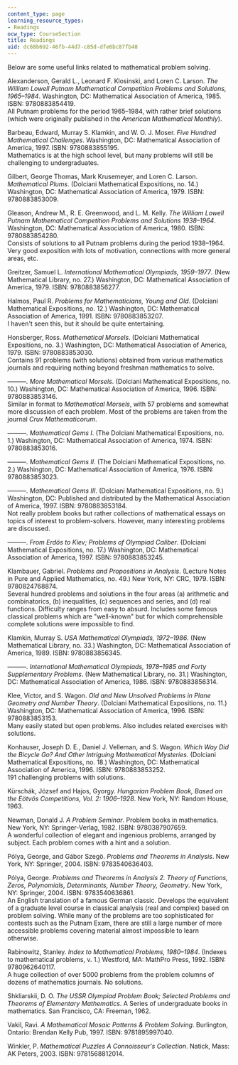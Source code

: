 ```yaml
---
content_type: page
learning_resource_types:
- Readings
ocw_type: CourseSection
title: Readings
uid: dc68b692-46fb-44d7-c85d-dfe6bc87fb48
---
```


Below are some useful links related to mathematical problem solving.

Alexanderson, Gerald L., Leonard F. Klosinski, and Loren C. Larson. _The William Lowell Putnam Mathematical Competition Problems and Solutions, 1965–1984_. Washington, DC: Mathematical Association of America, 1985. ISBN: 9780883854419.  
All Putnam problems for the period 1965–1984, with rather brief solutions (which were originally published in the _American Mathematical Monthly_).

Barbeau, Edward, Murray S. Klamkin, and W. O. J. Moser. _Five Hundred Mathematical Challenges_. Washington, DC: Mathematical Association of America, 1997. ISBN: 9780883855195.  
Mathematics is at the high school level, but many problems will still be challenging to undergraduates.

Gilbert, George Thomas, Mark Krusemeyer, and Loren C. Larson. _Mathematical Plums_. (Dolciani Mathematical Expositions, no. 14.) Washington, DC: Mathematical Association of America, 1979. ISBN: 9780883853009.

Gleason, Andrew M., R. E. Greenwood, and L. M. Kelly. _The William Lowell Putnam Mathematical Competition Problems and Solutions 1938–1964_. Washington, DC: Mathematical Association of America, 1980. ISBN: 9780883854280.  
Consists of solutions to all Putnam problems during the period 1938–1964. Very good exposition with lots of motivation, connections with more general areas, etc.

Greitzer, Samuel L. _International Mathematical Olympiads, 1959–1977_. (New Mathematical Library, no. 27.) Washington, DC: Mathematical Association of America, 1979. ISBN: 9780883856277.

Halmos, Paul R. _Problems for Mathematicians, Young and Old_. (Dolciani Mathematical Expositions, no. 12.) Washington, DC: Mathematical Association of America, 1991. ISBN: 9780883853207.  
I haven't seen this, but it should be quite entertaining.

Honsberger, Ross. _Mathematical Morsels_. (Dolciani Mathematical Expositions, no. 3.) Washington, DC: Mathematical Association of America, 1979. ISBN: 9780883853030.  
Contains 91 problems (with solutions) obtained from various mathematics journals and requiring nothing beyond freshman mathematics to solve.

———. _More Mathematical Morsels_. (Dolciani Mathematical Expositions, no. 10.) Washington, DC: Mathematical Association of America, 1996. ISBN: 9780883853146.  
Similar in format to _Mathematical Morsels_, with 57 problems and somewhat more discussion of each problem. Most of the problems are taken from the journal _Crux Mathematicorum_.

———. _Mathematical Gems I_. (The Dolciani Mathematical Expositions, no. 1.) Washington, DC: Mathematical Association of America, 1974. ISBN: 9780883853016.

———. _Mathematical Gems II_. (The Dolciani Mathematical Expositions, no. 2.) Washington, DC: Mathematical Association of America, 1976. ISBN: 9780883853023.

———. _Mathematical Gems III_. (Dolciani Mathematical Expositions, no. 9.) Washington, DC: Published and distributed by the Mathematical Association of America, 1997. ISBN: 9780883853184.  
Not really problem books but rather collections of mathematical essays on topics of interest to problem-solvers. However, many interesting problems are discussed.

———. _From Erdös to Kiev; Problems of Olympiad Caliber_. (Dolciani Mathematical Expositions, no. 17.) Washington, DC: Mathematical Association of America, 1997. ISBN: 9780883853245.

Klambauer, Gabriel. _Problems and Propositions in Analysis_. (Lecture Notes in Pure and Applied Mathematics, no. 49.) New York, NY: CRC, 1979. ISBN: 9780824768874.  
Several hundred problems and solutions in the four areas (a) arithmetic and combinatorics, (b) inequalities, (c) sequences and series, and (d) real functions. Difficulty ranges from easy to absurd. Includes some famous classical problems which are "well-known" but for which comprehensible complete solutions were impossible to find.

Klamkin, Murray S. _USA Mathematical Olympiads, 1972–1986_. (New Mathematical Library, no. 33.) Washington, DC: Mathematical Association of America, 1989. ISBN: 9780883856345.

———. _International Mathematical Olympiads, 1978–1985 and Forty Supplementary Problems_. (New Mathematical Library, no. 31.) Washington, DC: Mathematical Association of America, 1986. ISBN: 9780883856314.

Klee, Victor, and S. Wagon. _Old and New Unsolved Problems in Plane Geometry and Number Theory_. (Dolciani Mathematical Expositions, no. 11.) Washington, DC: Mathematical Association of America, 1996. ISBN: 9780883853153.  
Many easily stated but open problems. Also includes related exercises with solutions.

Konhauser, Joseph D. E., Daniel J. Velleman, and S. Wagon. _Which Way Did the Bicycle Go? And Other Intriguing Mathematical Mysteries_. (Dolciani Mathematical Expositions, no. 18.) Washington, DC: Mathematical Association of America, 1996. ISBN: 9780883853252.  
191 challenging problems with solutions.

Kürschák, József and Hajos, Gyorgy. _Hungarian Problem Book, Based on the Eötvös Competitions, Vol. 2: 1906–1928_. New York, NY: Random House, 1963.

Newman, Donald J. _A Problem Seminar_. Problem books in mathematics. New York, NY: Springer-Verlag, 1982. ISBN: 9780387907659.  
A wonderful collection of elegant and ingenious problems, arranged by subject. Each problem comes with a hint and a solution.

Pólya, George, and Gábor Szegö. _Problems and Theorems in Analysis_. New York, NY: Springer, 2004. ISBN: 9783540636403.

Pólya, George. _Problems and Theorems in Analysis 2. Theory of Functions, Zeros, Polynomials, Determinants, Number Theory, Geometry_. New York, NY: Springer, 2004. ISBN: 9783540636861.  
An English translation of a famous German classic. Develops the equivalent of a graduate level course in classical analysis (real and complex) based on problem solving. While many of the problems are too sophisticated for contests such as the Putnam Exam, there are still a large number of more accessible problems covering material almost impossible to learn otherwise.

Rabinowitz, Stanley. _Index to Mathematical Problems, 1980–1984_. (Indexes to mathematical problems, v. 1.) Westford, MA: MathPro Press, 1992. ISBN: 9780962640117.  
A huge collection of over 5000 problems from the problem columns of dozens of mathematics journals. No solutions.

Shkliarskii, D. O. _The USSR Olympiad Problem Book; Selected Problems and Theorems of Elementary Mathematics_. A Series of undergraduate books in mathematics. San Francisco, CA: Freeman, 1962.

Vakil, Ravi. _A Mathematical Mosaic Patterns & Problem Solving_. Burlington, Ontario: Brendan Kelly Pub, 1997. ISBN: 9781895997040.

Winkler, P. _Mathematical Puzzles A Connoisseur's Collection_. Natick, Mass: AK Peters, 2003. ISBN: 9781568812014.